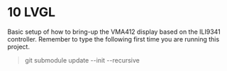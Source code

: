 # 10 LVGL
Basic setup of how to bring-up the VMA412 display based on the ILI9341 controller. Remember to type the following first time you are running this project.
> git submodule update --init --recursive
